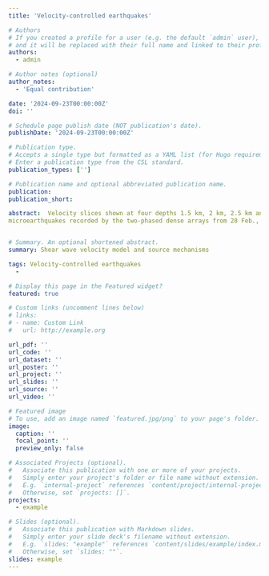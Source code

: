 ```yaml
---
title: 'Velocity-controlled earthquakes'

# Authors
# If you created a profile for a user (e.g. the default `admin` user), write the username (folder name) here
# and it will be replaced with their full name and linked to their profile.
authors:
  - admin

# Author notes (optional)
author_notes:
  - 'Equal contribution'

date: '2024-09-23T00:00:00Z'
doi: ''

# Schedule page publish date (NOT publication's date).
publishDate: '2024-09-23T00:00:00Z'

# Publication type.
# Accepts a single type but formatted as a YAML list (for Hugo requirements).
# Enter a publication type from the CSL standard.
publication_types: ['']

# Publication name and optional abbreviated publication name.
publication: 
publication_short: 

abstract:  Velocity slices shown at four depths 1.5 km, 2 km, 2.5 km and 3 km (mean sea level, MSL). The source mechanisms for those events occurring between 2015 and 2019 with ML>3:0 (blue beachballs with magenta epicenters), and of those between 2019 and 2022 with M>4.0 (black) are shown accompanied by the compressional and tensional axes. The determined depths of the source mechanisms projected to the individual velocity slices are 0–1.75, 1.75–2.25, 2.25–2.75, 2.75–4 km, respectively. In panel (a) the black dots represent the
microearthquakes recorded by the two-phased dense arrays from 28 Feb., 2019 to 6 May, 2019. In panel (b), the black curve outlines the Jianwu syncline adapted from Lu et at. (2021), and the red lines indicate the known faults identified from surface traces. In panel (c), the purple boxes indicate the Changning-Zhaotong shale gas field.


# Summary. An optional shortened abstract.
summary: Shear wave velocity model and source mechanisms

tags: Velocity-controlled earthquakes
  - 

# Display this page in the Featured widget?
featured: true

# Custom links (uncomment lines below)
# links:
# - name: Custom Link
#   url: http://example.org

url_pdf: ''
url_code: ''
url_dataset: ''
url_poster: ''
url_project: ''
url_slides: ''
url_source: ''
url_video: ''

# Featured image
# To use, add an image named `featured.jpg/png` to your page's folder.
image:
  caption: ''
  focal_point: ''
  preview_only: false

# Associated Projects (optional).
#   Associate this publication with one or more of your projects.
#   Simply enter your project's folder or file name without extension.
#   E.g. `internal-project` references `content/project/internal-project/index.md`.
#   Otherwise, set `projects: []`.
projects:
  - example

# Slides (optional).
#   Associate this publication with Markdown slides.
#   Simply enter your slide deck's filename without extension.
#   E.g. `slides: "example"` references `content/slides/example/index.md`.
#   Otherwise, set `slides: ""`.
slides: example
---
```


